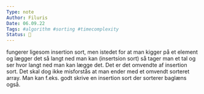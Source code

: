 ```yaml
---
Type: note
Author: Filuris
Date: 06.09.22
Tags: #algorithm #sorting #timecomplexity
Status: 📝
---
```

fungerer ligesom insertion sort, men istedet for at man kigger på et element og lægger det så langt ned man kan (insertsion sort) så tager man et tal og ser hvor langt ned man kan lægge det. Det er det omvendte af insertion sort. Det skal dog ikke misforstås at man ender med et omvendt sorteret array. Man kan f.eks. godt skrive en insertion sort der sorterer baglæns også. 